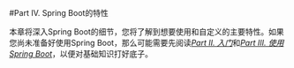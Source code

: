 #Part IV. Spring Boot的特性

本章将深入Spring Boot的细节，您将了解到想要使用和自定义的主要特性。如果您尚未准备好使用Spring Boot，那么可能需要先阅读[*Part II. 入门*](II.Getting_started/README.md)和[*Part III. 使用Spring Boot*](III.Using_Spring_Boot/README.md)，以便对基础知识打好底子。
